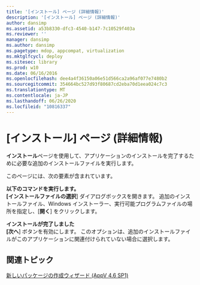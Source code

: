 ```yaml
---
title: '[インストール] ページ (詳細情報)'
description: '[インストール] ページ (詳細情報)'
author: dansimp
ms.assetid: a53b8330-dfc3-4540-b147-7c10529f403a
ms.reviewer: ''
manager: dansimp
ms.author: dansimp
ms.pagetype: mdop, appcompat, virtualization
ms.mktglfcycl: deploy
ms.sitesec: library
ms.prod: w10
ms.date: 06/16/2016
ms.openlocfilehash: dee4a4f36150a06e51d566ca2a96af077e7480b2
ms.sourcegitcommit: 354664bc527d93f80687cd2eba70d1eea024c7c3
ms.translationtype: MT
ms.contentlocale: ja-JP
ms.lasthandoff: 06/26/2020
ms.locfileid: "10816337"
---
```

# [インストール] ページ (詳細情報)


**インストール**ページを使用して、アプリケーションのインストールを完了するために必要な追加のインストールファイルを実行します。

このページには、次の要素が含まれています。

<a href="" id="run"></a>**以下のコマンドを実行します。**  
**[インストールファイルの選択**] ダイアログボックスを開きます。 追加のインストールファイル、Windows インストーラー、実行可能プログラムファイルの場所を指定し、[**開く**] をクリックします。

<a href="" id="i-am-finished-installing"></a>**インストールが完了しました**  
**[次へ**] ボタンを有効にします。 このオプションは、追加のインストールファイルがこのアプリケーションに関連付けられていない場合に選択します。

## 関連トピック


[新しいパッケージの作成ウィザード (AppV 4.6 SP1)](create-new-package-wizard---appv-46-sp1-.md)

 

 





